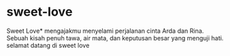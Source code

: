 # sweet-love
Sweet Love* mengajakmu menyelami perjalanan cinta Arda dan Rina. Sebuah kisah penuh tawa, air mata, dan keputusan besar yang menguji hati.  selamat datang di sweet love
